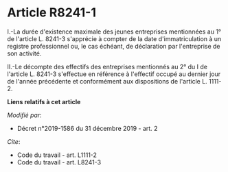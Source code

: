 # Article R8241-1

I.-La durée d'existence maximale des jeunes entreprises mentionnées au 1° de l'article L. 8241-3 s'apprécie à compter de la
date d'immatriculation à un registre professionnel ou, le cas échéant, de déclaration par l'entreprise de son activité. 

II.-Le décompte des effectifs des entreprises mentionnés au 2° du I de l'article L. 8241-3 s'effectue en référence à
l'effectif occupé au dernier jour de l'année précédente et conformément aux dispositions de l'article L. 1111-2.

**Liens relatifs à cet article**

_Modifié par_:

  - Décret n°2019-1586 du 31 décembre 2019 - art. 2

_Cite_:

  - Code du travail - art. L1111-2
  - Code du travail - art. L8241-3
